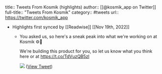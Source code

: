 title:: Tweets From Kosmik (highlights)
author:: [[@kosmik_app on Twitter]]
full-title:: "Tweets From Kosmik"
category:: #tweets
url:: https://twitter.com/kosmik_app

- Highlights first synced by [[Readwise]] [[Nov 19th, 2022]]
	- You asked us, so here's a sneak peak into what we're working on at Kosmik ⚙️🚀
	  
	  We're building this product for you, so let us know what you think here or at https://t.co/TdVuzQB5zl 
	  
	  ![](https://pbs.twimg.com/media/FNhCUtuXMAsxjlv.jpg) ([View Tweet](https://twitter.com/kosmik_app/status/1502023633019019272))